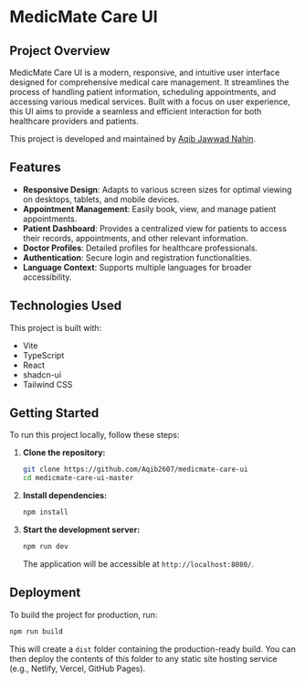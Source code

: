 # MedicMate Care UI

## Project Overview

MedicMate Care UI is a modern, responsive, and intuitive user interface designed for comprehensive medical care management. It streamlines the process of handling patient information, scheduling appointments, and accessing various medical services. Built with a focus on user experience, this UI aims to provide a seamless and efficient interaction for both healthcare providers and patients.

This project is developed and maintained by [Aqib Jawwad Nahin](https://github.com/Aqib2607).

## Features

- **Responsive Design**: Adapts to various screen sizes for optimal viewing on desktops, tablets, and mobile devices.
- **Appointment Management**: Easily book, view, and manage patient appointments.
- **Patient Dashboard**: Provides a centralized view for patients to access their records, appointments, and other relevant information.
- **Doctor Profiles**: Detailed profiles for healthcare professionals.
- **Authentication**: Secure login and registration functionalities.
- **Language Context**: Supports multiple languages for broader accessibility.

## Technologies Used

This project is built with:

- Vite
- TypeScript
- React
- shadcn-ui
- Tailwind CSS

## Getting Started

To run this project locally, follow these steps:

1.  **Clone the repository:**

    ```bash
    git clone https://github.com/Aqib2607/medicmate-care-ui
    cd medicmate-care-ui-master
    ```

2.  **Install dependencies:**

    ```bash
    npm install
    ```

3.  **Start the development server:**

    ```bash
    npm run dev
    ```

    The application will be accessible at `http://localhost:8080/`.

## Deployment

To build the project for production, run:

```bash
npm run build
```

This will create a `dist` folder containing the production-ready build. You can then deploy the contents of this folder to any static site hosting service (e.g., Netlify, Vercel, GitHub Pages).
